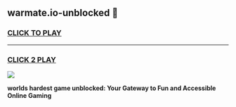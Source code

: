 
## warmate.io-unblocked 👋
<h3>
<a href="https://premium.freeplayer.one?title=warmate.io-unblocked&ref=14F">CLICK TO PLAY</a></h3>
<hr>

<h3>
<a href="https://premium.freeplayer.one?title=warmate.io-unblocked&ref=14F">CLICK 2 PLAY</a>
  
</h3>

<a href="https://premium.freeplayer.one?title=warmate.io-unblocked&ref=12F/"><img src="https://clearcache.store/games.png"></a>


**worlds hardest game unblocked: Your Gateway to Fun and Accessible Online Gaming**
